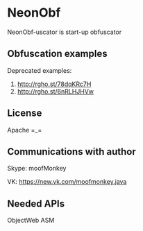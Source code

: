 # NeonObf
NeonObf-uscator is start-up obfuscator

## Obfuscation examples
Deprecated examples:

1. http://rgho.st/78dqKRc7H
2. http://rgho.st/6nRLHJHVw

## License
Apache =_=

## Communications with author
Skype: moofMonkey

VK: https://new.vk.com/moofmonkey.java

## Needed APIs
ObjectWeb ASM
